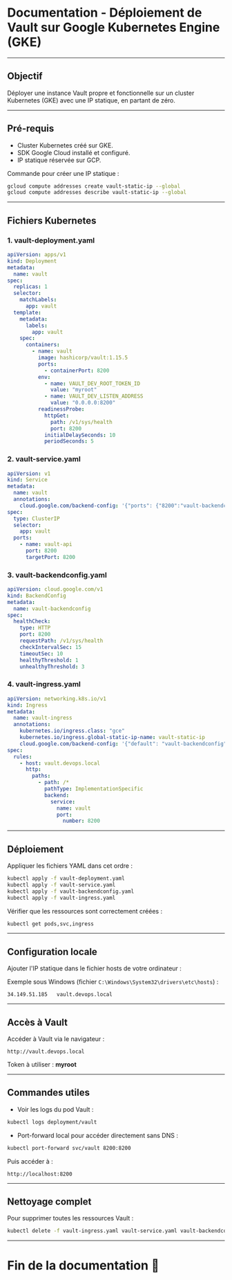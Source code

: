 # Documentation - Déploiement de Vault sur Google Kubernetes Engine (GKE)

---

## Objectif

Déployer une instance Vault propre et fonctionnelle sur un cluster Kubernetes (GKE) avec une IP statique, en partant de zéro.

---

## Pré-requis

- Cluster Kubernetes créé sur GKE.
- SDK Google Cloud installé et configuré.
- IP statique réservée sur GCP.

Commande pour créer une IP statique :

```bash
gcloud compute addresses create vault-static-ip --global
gcloud compute addresses describe vault-static-ip --global
```

---

## Fichiers Kubernetes

### 1. vault-deployment.yaml

```yaml
apiVersion: apps/v1
kind: Deployment
metadata:
  name: vault
spec:
  replicas: 1
  selector:
    matchLabels:
      app: vault
  template:
    metadata:
      labels:
        app: vault
    spec:
      containers:
        - name: vault
          image: hashicorp/vault:1.15.5
          ports:
            - containerPort: 8200
          env:
            - name: VAULT_DEV_ROOT_TOKEN_ID
              value: "myroot"
            - name: VAULT_DEV_LISTEN_ADDRESS
              value: "0.0.0.0:8200"
          readinessProbe:
            httpGet:
              path: /v1/sys/health
              port: 8200
            initialDelaySeconds: 10
            periodSeconds: 5
```

### 2. vault-service.yaml

```yaml
apiVersion: v1
kind: Service
metadata:
  name: vault
  annotations:
    cloud.google.com/backend-config: '{"ports": {"8200":"vault-backendconfig"}}'
spec:
  type: ClusterIP
  selector:
    app: vault
  ports:
    - name: vault-api
      port: 8200
      targetPort: 8200
```

### 3. vault-backendconfig.yaml

```yaml
apiVersion: cloud.google.com/v1
kind: BackendConfig
metadata:
  name: vault-backendconfig
spec:
  healthCheck:
    type: HTTP
    port: 8200
    requestPath: /v1/sys/health
    checkIntervalSec: 15
    timeoutSec: 10
    healthyThreshold: 1
    unhealthyThreshold: 3
```

### 4. vault-ingress.yaml

```yaml
apiVersion: networking.k8s.io/v1
kind: Ingress
metadata:
  name: vault-ingress
  annotations:
    kubernetes.io/ingress.class: "gce"
    kubernetes.io/ingress.global-static-ip-name: vault-static-ip
    cloud.google.com/backend-config: '{"default": "vault-backendconfig"}'
spec:
  rules:
    - host: vault.devops.local
      http:
        paths:
          - path: /*
            pathType: ImplementationSpecific
            backend:
              service:
                name: vault
                port:
                  number: 8200
```

---

## Déploiement

Appliquer les fichiers YAML dans cet ordre :

```bash
kubectl apply -f vault-deployment.yaml
kubectl apply -f vault-service.yaml
kubectl apply -f vault-backendconfig.yaml
kubectl apply -f vault-ingress.yaml
```

Vérifier que les ressources sont correctement créées :

```bash
kubectl get pods,svc,ingress
```

---

## Configuration locale

Ajouter l'IP statique dans le fichier hosts de votre ordinateur :

Exemple sous Windows (fichier `C:\Windows\System32\drivers\etc\hosts`) :

```
34.149.51.185   vault.devops.local
```

---

## Accès à Vault

Accéder à Vault via le navigateur :

```
http://vault.devops.local
```

Token à utiliser : **myroot**

---

## Commandes utiles

- Voir les logs du pod Vault :

```bash
kubectl logs deployment/vault
```

- Port-forward local pour accéder directement sans DNS :

```bash
kubectl port-forward svc/vault 8200:8200
```

Puis accéder à :

```
http://localhost:8200
```

---

## Nettoyage complet

Pour supprimer toutes les ressources Vault :

```bash
kubectl delete -f vault-ingress.yaml vault-service.yaml vault-backendconfig.yaml vault-deployment.yaml
```

---

# Fin de la documentation 🚀

